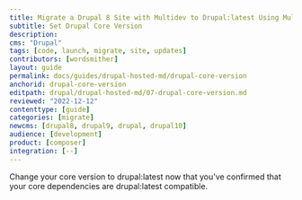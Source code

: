 ```yaml
---
title: Migrate a Drupal 8 Site with Multidev to Drupal:latest Using Multidev
subtitle: Set Drupal Core Version
description: 
cms: "Drupal"
tags: [code, launch, migrate, site, updates]
contributors: [wordsmither]
layout: guide
permalink: docs/guides/drupal-hosted-md/drupal-core-version
anchorid: drupal-core-version
editpath: drupal/drupal-hosted-md/07-drupal-core-version.md
reviewed: "2022-12-12"
contenttype: [guide]
categories: [migrate]
newcms: [drupal8, drupal9, drupal, drupal10]
audience: [development]
product: [composer]
integration: [--]
---
```


Change your core version to drupal:latest now that you've confirmed that your core dependencies are drupal:latest compatible.

<Partial file="drupal/core-version.md" />
